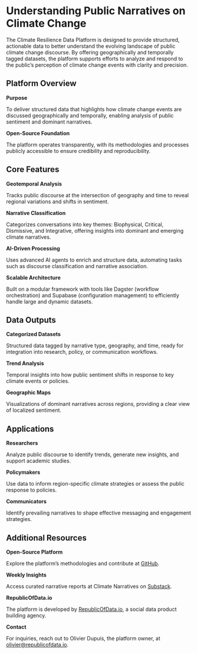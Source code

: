 # Understanding Public Narratives on Climate Change

The Climate Resilience Data Platform is designed to provide structured, actionable data to better understand the evolving landscape of public climate change discourse. By offering geographically and temporally tagged datasets, the platform supports efforts to analyze and respond to the public’s perception of climate change events with clarity and precision.

## Platform Overview

**Purpose**

To deliver structured data that highlights how climate change events are discussed geographically and temporally, enabling analysis of public sentiment and dominant narratives.

**Open-Source Foundation**

The platform operates transparently, with its methodologies and processes publicly accessible to ensure credibility and reproducibility.

## Core Features

**Geotemporal Analysis**

Tracks public discourse at the intersection of geography and time to reveal regional variations and shifts in sentiment.

**Narrative Classification**

Categorizes conversations into key themes: Biophysical, Critical, Dismissive, and Integrative, offering insights into dominant and emerging climate narratives.

**AI-Driven Processing**

Uses advanced AI agents to enrich and structure data, automating tasks such as discourse classification and narrative association.

**Scalable Architecture**

Built on a modular framework with tools like Dagster (workflow orchestration) and Supabase (configuration management) to efficiently handle large and dynamic datasets.

## Data Outputs

**Categorized Datasets**

Structured data tagged by narrative type, geography, and time, ready for integration into research, policy, or communication workflows.

**Trend Analysis**

Temporal insights into how public sentiment shifts in response to key climate events or policies.

**Geographic Maps**

Visualizations of dominant narratives across regions, providing a clear view of localized sentiment.

## Applications

**Researchers**

Analyze public discourse to identify trends, generate new insights, and support academic studies.

**Policymakers**

Use data to inform region-specific climate strategies or assess the public response to policies.

**Communicators**

Identify prevailing narratives to shape effective messaging and engagement strategies.

## Additional Resources

**Open-Source Platform**

Explore the platform’s methodologies and contribute at [GitHub](https://github.com/republicofdata-io/climate_resilience).

**Weekly Insights**

Access curated narrative reports at Climate Narratives on [Substack](https://climatenarratives.substack.com/).

**RepublicOfData.io**

The platform is developed by [RepublicOfData.io](https://republicofdata.io/), a social data product building agency.

**Contact**

For inquiries, reach out to Olivier Dupuis, the platform owner, at [olivier@republicofdata.io](mailto:olivier@republicofdata.io).
